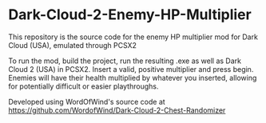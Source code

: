 # Dark-Cloud-2-Enemy-HP-Multiplier

This repository is the source code for the enemy HP multiplier mod for Dark Cloud (USA), emulated through PCSX2

To run the mod, build the project, run the resulting .exe as well as Dark Cloud 2 (USA) in PCSX2. Insert a valid, positive multiplier and press begin.
Enemies will have their health multiplied by whatever you inserted, allowing for potentially difficult or easier playthroughs.

Developed using WordOfWind's source code at https://github.com/WordofWind/Dark-Cloud-2-Chest-Randomizer
